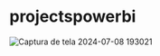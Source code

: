 # projectspowerbi

![Captura de tela 2024-07-08 193021](https://github.com/user-attachments/assets/cf518588-b3ee-47e8-9f49-55bc1da5f166)

